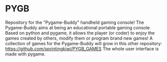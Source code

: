 # PYGB
Repository for the "Pygame-Buddy" handheld gaming console!
The Pygame-Buddy aims at being an educational portable gaming console.
Based on python and pygame, it allows the player (or coder) to enjoy the games created by others, modify them or program brand new games!
A collection of games for the Pygame-Buddy will grow in this other repository: https://github.com/sprintingkiwi/PYGB_GAMES
The whole user interface is made with pygame.
